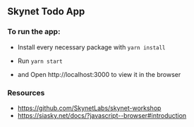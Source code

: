 ## Skynet Todo App

### To run the app:

- Install every necessary package with `yarn install`

- Run `yarn start`

- and Open http://localhost:3000 to view it in the browser

### Resources

- https://github.com/SkynetLabs/skynet-workshop
- https://siasky.net/docs/?javascript--browser#introduction
